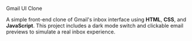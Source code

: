 Gmail UI Clone 

A simple front-end clone of Gmail's inbox interface using **HTML**, **CSS**, and **JavaScript**. This project includes a dark mode switch and clickable email previews to simulate a real inbox experience.


